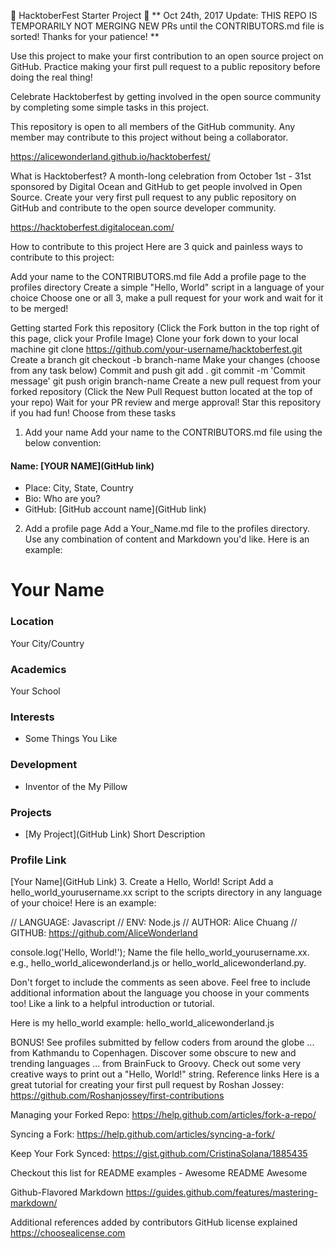 🎃 HacktoberFest Starter Project 🎃
** Oct 24th, 2017 Update: THIS REPO IS TEMPORARILY NOT MERGING NEW PRs until the CONTRIBUTORS.md file is sorted! Thanks for your patience! **

Use this project to make your first contribution to an open source project on GitHub. Practice making your first pull request to a public repository before doing the real thing!

Celebrate Hacktoberfest by getting involved in the open source community by completing some simple tasks in this project.

This repository is open to all members of the GitHub community. Any member may contribute to this project without being a collaborator.

https://alicewonderland.github.io/hacktoberfest/

What is Hacktoberfest?
A month-long celebration from October 1st - 31st sponsored by Digital Ocean and GitHub to get people involved in Open Source. Create your very first pull request to any public repository on GitHub and contribute to the open source developer community.

https://hacktoberfest.digitalocean.com/

How to contribute to this project
Here are 3 quick and painless ways to contribute to this project:

Add your name to the CONTRIBUTORS.md file
Add a profile page to the profiles directory
Create a simple "Hello, World" script in a language of your choice
Choose one or all 3, make a pull request for your work and wait for it to be merged!

Getting started
Fork this repository (Click the Fork button in the top right of this page, click your Profile Image)
Clone your fork down to your local machine
git clone https://github.com/your-username/hacktoberfest.git
Create a branch
git checkout -b branch-name
Make your changes (choose from any task below)
Commit and push
git add .
git commit -m 'Commit message'
git push origin branch-name
Create a new pull request from your forked repository (Click the New Pull Request button located at the top of your repo)
Wait for your PR review and merge approval!
Star this repository if you had fun!
Choose from these tasks
1. Add your name
Add your name to the CONTRIBUTORS.md file using the below convention:

#### Name: [YOUR NAME](GitHub link)
- Place: City, State, Country
- Bio: Who are you?
- GitHub: [GitHub account name](GitHub link)
2. Add a profile page
Add a Your_Name.md file to the profiles directory. Use any combination of content and Markdown you'd like. Here is an example:

# Your Name

### Location

Your City/Country

### Academics

Your School

### Interests

- Some Things You Like

### Development

- Inventor of the My Pillow

### Projects

- [My Project](GitHub Link) Short Description

### Profile Link

[Your Name](GitHub Link)
3. Create a Hello, World! Script
Add a hello_world_yourusername.xx script to the scripts directory in any language of your choice! Here is an example:

// LANGUAGE: Javascript
// ENV: Node.js
// AUTHOR: Alice Chuang
// GITHUB: https://github.com/AliceWonderland

console.log('Hello, World!');
Name the file hello_world_yourusername.xx. e.g., hello_world_alicewonderland.js or hello_world_alicewonderland.py.

Don't forget to include the comments as seen above. Feel free to include additional information about the language you choose in your comments too! Like a link to a helpful introduction or tutorial.

Here is my hello_world example: hello_world_alicewonderland.js

BONUS!
See profiles submitted by fellow coders from around the globe ... from Kathmandu to Copenhagen.
Discover some obscure to new and trending languages ... from BrainFuck to Groovy.
Check out some very creative ways to print out a "Hello, World!" string.
Reference links
Here is a great tutorial for creating your first pull request by Roshan Jossey: https://github.com/Roshanjossey/first-contributions

Managing your Forked Repo: https://help.github.com/articles/fork-a-repo/

Syncing a Fork: https://help.github.com/articles/syncing-a-fork/

Keep Your Fork Synced: https://gist.github.com/CristinaSolana/1885435

Checkout this list for README examples - Awesome README Awesome

Github-Flavored Markdown https://guides.github.com/features/mastering-markdown/

Additional references added by contributors
GitHub license explained https://choosealicense.com
